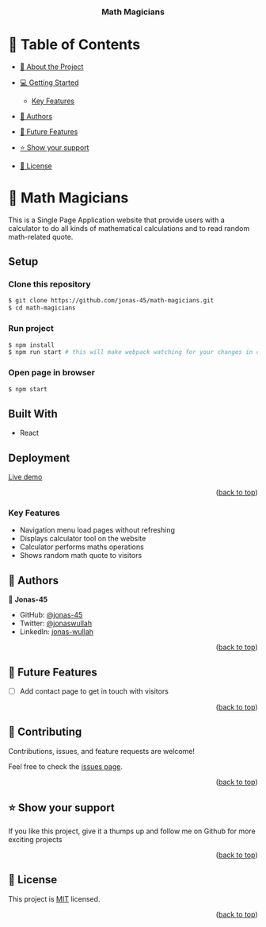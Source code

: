 <a name="readme-top"></a>


<div align="center">

  <h3><b>Math Magicians</b></h3>

</div>

<!-- TABLE OF CONTENTS -->

# 📗 Table of Contents

- [📖 About the Project](#about-project)
- [💻 Getting Started](#getting-started)
    - [Key Features](#key-features)
- [👥 Authors](#authors)
- [🔭 Future Features](#future-features)
- [⭐️ Show your support](#support)

- [📝 License](#license)

<!-- PROJECT DESCRIPTION -->

# 📖 Math Magicians <a name="about-project"></a>

This is a Single Page Application website that provide users with a calculator to do all kinds of mathematical calculations and to read random math-related quote.

## Setup

### Clone this repository

```bash
$ git clone https://github.com/jonas-45/math-magicians.git
$ cd math-magicians
```
### Run project

```bash
$ npm install
$ npm run start # this will make webpack watching for your changes in code
```

### Open page in browser
```bash
$ npm start
```

## Built With

- React

## Deployment 

<a href="https://sensational-dieffenbachia-1727b0.netlify.app/">Live demo </a>


<p align="right">(<a href="#readme-top">back to top</a>)</p>

### Key Features <a name="key-features"></a>

- Navigation menu load pages without refreshing
- Displays calculator tool on the website
- Calculator performs maths operations
- Shows random math quote to visitors

<!-- AUTHORS -->

## 👥 Authors <a name="authors"></a>

👤 **Jonas-45**

- GitHub: [@jonas-45](https://github.com/jonas-45)
- Twitter: [@jonaswullah](https://twitter.com/jonaswullah)
- LinkedIn: [jonas-wullah](https://linkedin.com/in/jonas-wullah)

<p align="right">(<a href="#readme-top">back to top</a>)</p>

<!-- FUTURE FEATURES -->

## 🔭 Future Features <a name="future-features"></a>

- [ ] Add contact page to get in touch with visitors

<p align="right">(<a href="#readme-top">back to top</a>)</p>

<!-- CONTRIBUTING -->

## 🤝 Contributing <a name="contributing"></a>

Contributions, issues, and feature requests are welcome!

Feel free to check the [issues page](https://github.com/jonas-45/math-magicians/issues).

<p align="right">(<a href="#readme-top">back to top</a>)</p>

<!-- SUPPORT -->

## ⭐️ Show your support <a name="support"></a>

If you like this project, give it a thumps up and follow me on Github for more exciting projects

<p align="right">(<a href="#readme-top">back to top</a>)</p>

<!-- LICENSE -->

## 📝 License <a name="license"></a>

This project is [MIT](./LICENSE) licensed.

<p align="right">(<a href="#readme-top">back to top</a>)</p>

